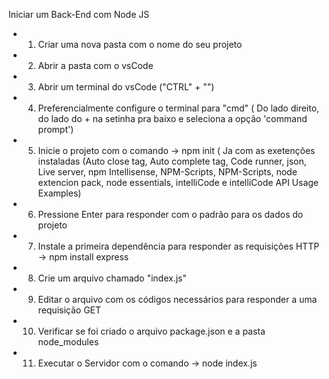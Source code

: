 Iniciar um Back-End com Node JS

- 1. Criar uma nova pasta com o nome do seu projeto
- 2. Abrir a pasta com o vsCode
- 3. Abrir um terminal do vsCode ("CTRL" + "")
- 4. Preferencialmente configure o terminal para "cmd" ( Do lado direito, do lado do + na setinha pra baixo e seleciona a opção 'command prompt')
- 5. Inicie o projeto com o comando -> npm init ( Ja com as exetenções instaladas (Auto close tag, Auto complete tag, Code runner, json, Live server, npm Intellisense, NPM-Scripts, NPM-Scripts, node extencion pack, node essentials, intelliCode e intelliCode API Usage Examples)
- 6. Pressione Enter para responder com o padrão para os dados do projeto
- 7. Instale a primeira dependência para responder as requisições HTTP -> npm install express
- 8. Crie um arquivo chamado "index.js"
- 9. Editar o arquivo com os códigos necessários para responder a uma requisição GET
- 10. Verificar se foi criado o arquivo package.json e a pasta node_modules
- 11. Executar o Servidor com o comando -> node index.js
